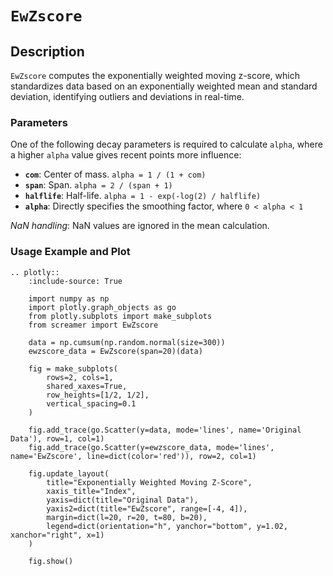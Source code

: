 # `EwZscore`

## Description

`EwZscore` computes the exponentially weighted moving z-score, which standardizes data based on an exponentially weighted mean and standard deviation, identifying outliers and deviations in real-time.


### Parameters

One of the following decay parameters is required to calculate `alpha`, where a higher `alpha` value gives recent points more influence:

- **`com`**: Center of mass. `alpha = 1 / (1 + com)`
- **`span`**: Span. `alpha = 2 / (span + 1)`
- **`halflife`**: Half-life. `alpha = 1 - exp(-log(2) / halflife)`
- **`alpha`**: Directly specifies the smoothing factor, where `0 < alpha < 1`

*NaN handling*: NaN values are ignored in the mean calculation.

### Usage Example and Plot

```{eval-rst}
.. plotly::
    :include-source: True

    import numpy as np
    import plotly.graph_objects as go
    from plotly.subplots import make_subplots
    from screamer import EwZscore

    data = np.cumsum(np.random.normal(size=300))
    ewzscore_data = EwZscore(span=20)(data)

    fig = make_subplots(
        rows=2, cols=1,
        shared_xaxes=True,
        row_heights=[1/2, 1/2],
        vertical_spacing=0.1
    )

    fig.add_trace(go.Scatter(y=data, mode='lines', name='Original Data'), row=1, col=1)
    fig.add_trace(go.Scatter(y=ewzscore_data, mode='lines', name='EwZscore', line=dict(color='red')), row=2, col=1)

    fig.update_layout(
        title="Exponentially Weighted Moving Z-Score",
        xaxis_title="Index",
        yaxis=dict(title="Original Data"),
        yaxis2=dict(title="EwZscore", range=[-4, 4]),
        margin=dict(l=20, r=20, t=80, b=20),
        legend=dict(orientation="h", yanchor="bottom", y=1.02, xanchor="right", x=1)        
    )

    fig.show()
```